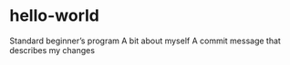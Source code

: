 # hello-world
Standard beginner’s program
A bit about myself
A commit message that describes my changes
